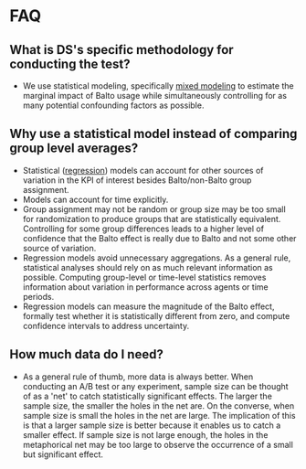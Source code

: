 # FAQ
## What is DS's specific methodology for conducting the test?
- We use statistical modeling, specifically [mixed modeling](https://en.wikipedia.org/wiki/Mixed_model) to estimate the 
marginal impact of Balto usage while simultaneously controlling for as many potential confounding factors as possible.
## Why use a statistical model instead of comparing group level averages?
- Statistical ([regression](https://en.wikipedia.org/wiki/Regression_analysis)) models can account
  for other sources of variation in the KPI of interest besides Balto/non-Balto 
  group assignment.
- Models can account for time explicitly.
- Group assignment may not be random or group size may be too small for randomization
  to produce groups that are statistically equivalent. Controlling for some group differences
  leads to a higher level of confidence that the Balto effect is really due to Balto and not some
  other source of variation.
- Regression models avoid unnecessary aggregations. As a general rule, statistical analyses
  should rely on as much relevant information as possible. Computing group-level or
  time-level statistics removes information about variation in performance across agents or time periods.
- Regression models can measure the magnitude of the Balto effect, formally test whether it is statistically different
  from zero, and compute confidence intervals to address uncertainty.

## How much data do I need?
- As a general rule of thumb, more data is always better. When conducting an A/B test or any experiment, sample size
can be thought of as a 'net' to catch statistically significant effects. The larger the sample size, the smaller the holes
in the net are. On the converse, when sample size is small the holes in the net are large. The implication of this is that a
larger sample size is better because it enables us to catch a smaller effect. If sample size is not large enough, the holes
in the metaphorical net may be too large to observe the occurrence of a  small but significant effect. 